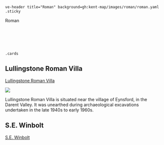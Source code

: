 `ve-header title="Roman" background=gh:kent-map/images/roman/roman.yaml .sticky`

Roman

# &nbsp; 
`.cards`

## Lullingstone Roman Villa

[Lullingstone Roman Villa](/built/lullingstone-roman-villa)

![](https://raw.githubusercontent.com/kent-map/images/main/thumbnails/built_Lullingstone_Roman_Villa.jpg)

Lullingstone Roman Villa is situated near the village of Eynsford, in the Darent Valley. It was unearthed during archaeological excavations undertaken in the late 1940s to early 1960s.

## S.E. Winbolt

[S.E. Winbolt](/20c/20c-winbolt-biography)


